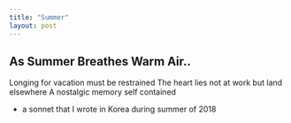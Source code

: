 ```yaml
---
title: "Summer"
layout: post
---
```


## As Summer Breathes Warm Air..
Longing for vacation must be restrained
The heart lies not at work but land elsewhere
A nostalgic memory self contained

- a sonnet that I wrote in Korea during summer of 2018
